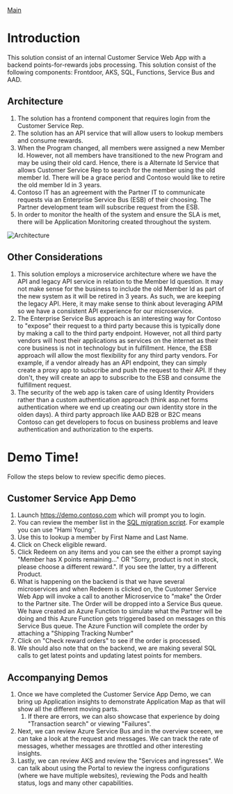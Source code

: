 [Main](README.md)

# Introduction
This solution consist of an internal Customer Service Web App with a backend points-for-rewards jobs processing. This solution consist of the following components: Frontdoor, AKS, SQL, Functions, Service Bus and AAD.

## Architecture
1. The solution has a frontend component that requires login from the Customer Service Rep.
2. The solution has an API service that will allow users to lookup members and consume rewards.
3. When the Program changed, all members were assigned a new Member Id. However, not all members have transitioned to the new Program and may be using their old card. Hence, there is a Alternate Id Service that allows Customer Service Rep to search for the member using the old member Id. There will be a grace period and Contoso would like to retire the old member Id in 3 years.
4. Contoso IT has an agreement with the Partner IT to communicate requests via an Enterprise Service Bus (ESB) of their choosing. The Partner development team will subscribe request from the ESB.
5. In order to monitor the health of the system and ensure the SLA is met, there will be Application Monitoring created throughout the system.

![Architecture](/Architecture/Solution.png)

## Other Considerations
1. This solution employs a microservice architecture where we have the API and legacy API service in relation to the Member Id question. It may not make sense for the business to include the old Member Id as part of the new system as it will be retired in 3 years. As such, we are keeping the legacy API. Here, it may make sense to think about leveraging APIM so we have a consistent API experience for our microservice.
2. The Enterprise Service Bus approach is an interesting way for Contoso to "expose" their request to a third party because this is typically done by making a call to the third party endpoint. However, not all third party vendors will host their applications as services on the internet as their core business is not in technology but in fulfillment. Hence, the ESB approach will allow the most flexibility for any third party vendors. For example, if a vendor already has an API endpoint, they can simply create a proxy app to subscribe and push the request to their API. If they don't, they will create an app to subscribe to the ESB and consume the fulfillment request.
3. The security of the web app is taken care of using Identity Providers rather than a custom authentication approach (think asp.net forms authentication where we end up creating our own identity store in the olden days). A third party approach like AAD B2B or B2C means Contoso can get developers to focus on business problems and leave authentication and authorization to the experts.

# Demo Time!
Follow the steps below to review specific demo pieces.

## Customer Service App Demo
1. Launch https://demo.contoso.com which will prompt you to login. 
2. You can review the member list in the [SQL migration script](DB/Migrations.sql). For example you can use "Hami Young".
3. Use this to lookup a member by First Name and Last Name.
4. Click on Check eligible reward.
5. Click Redeem on any items and you can see the either a prompt saying "Member has X points remaining..." OR "Sorry, product is not in stock, please choose a different reward.". If you see the latter, try a different Product.
6. What is happening on the backend is that we have several microservices and when Redeem is clicked on, the Customer Service Web App will invoke a call to another Microservice to "make" the Order to the Partner site. The Order will be dropped into a Service Bus queue. We have created an Azure Function to simulate what the Partner will be doing and this Azure Function gets triggered based on messages on this Service Bus queue. The Azure Function will complete the order by attaching a "Shipping Tracking Number"
7. Click on "Check reward orders" to see if the order is processed.
8. We should also note that on the backend, we are making several SQL calls to get latest points and updating latest points for members.

## Accompanying Demos
1. Once we have completed the Customer Service App Demo, we can bring up Application insights to demonstrate Application Map as that will show all the different moving parts.
    1. If there are errors, we can also showcase that experience by doing "Transaction search" or viewing "Failures".
2. Next, we can review Azure Service Bus and in the overview sceeen, we can take a look at the request and messages. We can track the rate of messages, whether messages are throttled and other interesting insights.
3. Lastly, we can review AKS and review the "Services and ingresses". We can talk about using the Portal to review the ingress configurations (where we have multiple websites), reviewing the Pods and health status, logs and many other capabilities.